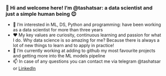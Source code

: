 ### 👋 Hi and welcome here! I’m @tashatsar: a data scientist and just a simple human being 😊

- 👀 I’m interested in ML, DS, Python and programming: have been working as a data scientist for more than three years
- ❤️ My key values are curiosity, continuous learning and passion for what I do. Why data science is so amazing for me? 
Because there is always a lot of new things to learn and to apply in practice!
- 🌱 I’m currently working at adding to github my most favourite projects and getting more into the ML models pipeline 
- 📫 In case of any questions you can contact me via telegram @tashatsar or [LinkedIn](#https://www.linkedin.com/in/natsarkova/)

<!---
tashatsar/tashatsar is a ✨ special ✨ repository because its `README.md` (this file) appears on your GitHub profile.
You can click the Preview link to take a look at your changes.
--->
